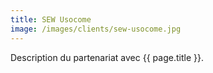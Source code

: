```yaml
---
title: SEW Usocome
image: /images/clients/sew-usocome.jpg
---
```


Description du partenariat avec {{ page.title }}.
